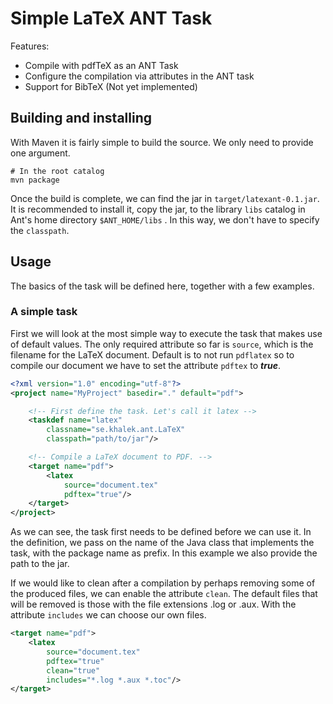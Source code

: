 Simple LaTeX ANT Task
==============

Features:

 * Compile with pdfTeX as an ANT Task 
 * Configure the compilation via attributes in the ANT task
 * Support for BibTeX (Not yet implemented)

## Building and installing

With Maven it is fairly simple to build the source. We only need to provide one argument.

```
# In the root catalog
mvn package
```
Once the build is complete, we can find the jar in `target/latexant-0.1.jar`. It is recommended to install it, copy the jar, to the library `libs` catalog in Ant's home directory `$ANT_HOME/libs` . In this way, we don't have to specify the `classpath`.

## Usage

The basics of the task will be defined here, together with a few examples.

### A simple task

First we will look at the most simple way to execute the task that makes use of default values. The only required attribute so far is `source`, which is the filename for the LaTeX document. Default is to not run `pdflatex` so to compile our document we have to set the attribute `pdftex` to ***true***.

```xml
<?xml version="1.0" encoding="utf-8"?>
<project name="MyProject" basedir="." default="pdf">

	<!-- First define the task. Let's call it latex -->
	<taskdef name="latex"
		classname="se.khalek.ant.LaTeX"
		classpath="path/to/jar"/>

	<!-- Compile a LaTeX document to PDF. -->
	<target name="pdf">
		<latex
			source="document.tex"
			pdftex="true"/>
	</target>
</project>
```
As we can see, the task first needs to be defined before we can use it. In the definition, we pass on the name of the Java class that implements the task, with the package name as prefix. In this example we also provide the path to the jar.

If we would like to clean after a compilation by perhaps removing some of the produced files, we can enable the attribute `clean`. The default files that will be removed is those with the file extensions .log or .aux. With the attribute `includes` we can choose our own files.

```xml
<target name="pdf">
	<latex
		source="document.tex"
		pdftex="true"
		clean="true"
		includes="*.log *.aux *.toc"/>
</target>
```
